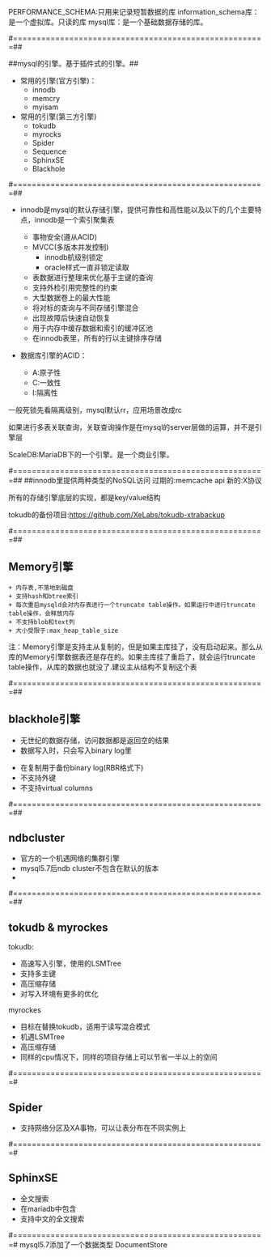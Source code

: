 PERFORMANCE_SCHEMA:只用来记录短暂数据的库
information_schema库：是一个虚拟库。只读的库
mysql库：是一个基础数据存储的库。

#======================================================##

##mysql的引擎。基于插件式的引擎。##
* 常用的引擎(官方引擎)：
	*  innodb
	*  memcry
	*  myisam
* 常用的引擎(第三方引擎)
	*  tokudb
	*  myrocks
	*  Spider
	*  Sequence
	*  SphinxSE
	*  Blackhole



#======================================================##

+ innodb是mysql的默认存储引擎，提供可靠性和高性能以及以下的几个主要特点，innodb是一个索引聚集表
	+ 事物安全(遵从ACID)
	+ MVCC(多版本并发控制)
		+ innodb航级别锁定
		+ oracle样式一直非锁定读取
	+ 表数据进行整理来优化基于主键的查询
	+ 支持外检引用完整性的约束
	+ 大型数据卷上的最大性能
	+ 将对标的查询与不同存储引擎混合
	+ 出现故障后快速自动恢复
	+ 用于内存中缓存数据和索引的缓冲区池
	+ 在innodb表里，所有的行以主键排序存储

+ 数据库引擎的ACID：  
	+ A:原子性
	+ C:一致性
	+ I:隔离性

一般死锁先看隔离级别，mysql默认rr，应用场景改成rc

如果进行多表关联查询，关联查询操作是在mysql的server层做的运算，并不是引擎层

ScaleDB:MariaDB下的一个引擎。是一个商业引擎。

#======================================================##
##innodb里提供两种类型的NoSQL访问
过期的:memcache api
新的:X协议

所有的存储引擎底层的实现，都是key/value结构


tokudb的备份项目:https://github.com/XeLabs/tokudb-xtrabackup


#======================================================##

## Memory引擎  
	+ 内存表,不落地到磁盘
	+ 支持hash和btree索引
	+ 每次重启mysqld会对内存表进行一个truncate table操作。如果运行中进行truncate table操作，会释放内存
	+ 不支持blob和text列
	+ 大小受限于:max_heap_table_size

注：Memory引擎是支持主从复制的，但是如果主库挂了，没有启动起来。那么从库的Memory引擎数据表还是存在的。如果主库挂了重启了，就会运行truncate table操作，从库的数据也就没了.建议主从结构不复制这个表

#======================================================##

## blackhole引擎 
- 无世纪的数据存储，访问数据都是返回空的结果
- 数据写入时，只会写入binary log里
+ 在复制用于备份binary log(RBR格式下)
+ 不支持外键
+ 不支持virtual columns

#======================================================##
## ndbcluster  
+ 官方的一个机遇网络的集群引擎  
+ mysql5.7后ndb cluster不包含在默认的版本  
+ 

#======================================================##
## tokudb & myrockes  
tokudb:   
+ 高速写入引擎，使用的LSMTree
+ 支持多主键
+ 高压缩存储
+ 对写入环境有更多的优化

myrockes
+ 目标在替换tokudb，适用于读写混合模式
+ 机遇LSMTree
+ 高压缩存储
+ 同样的cpu情况下，同样的项目存储上可以节省一半以上的空间  

#======================================================#
## Spider
+ 支持网络分区及XA事物，可以让表分布在不同实例上

#======================================================#
## SphinxSE
+ 全文搜索
+ 在mariadb中包含
+ 支持中文的全文搜索


#======================================================#
mysql5.7添加了一个数据类型 DocumentStore